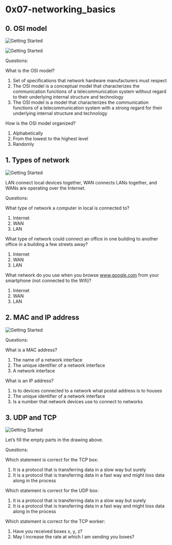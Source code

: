 # 0x07-networking_basics

## 0. OSI model
![Getting Started](https://holbertonintranet.s3.amazonaws.com/uploads/medias/2018/6/4e6a0ad87a65d7054248.png?X-Amz-Algorithm=AWS4-HMAC-SHA256&X-Amz-Credential=AKIARDDGGGOU5BHMTQX4%2F20220225%2Fus-east-1%2Fs3%2Faws4_request&X-Amz-Date=20220225T123039Z&X-Amz-Expires=86400&X-Amz-SignedHeaders=host&X-Amz-Signature=46c82dd8de411a8c2f304fc76c293860b8af19d80a642f0d09f40207540a5ff2)

![Getting Started](https://holbertonintranet.s3.amazonaws.com/uploads/medias/2020/9/0fc96bd99faa7941b18bcae4c5f90c6acd11791d.jpg?X-Amz-Algorithm=AWS4-HMAC-SHA256&X-Amz-Credential=AKIARDDGGGOU5BHMTQX4%2F20220225%2Fus-east-1%2Fs3%2Faws4_request&X-Amz-Date=20220225T123039Z&X-Amz-Expires=86400&X-Amz-SignedHeaders=host&X-Amz-Signature=12dc6a0f0f79ae3356e15b3f640aa31de4ec5cf40bda0390c2c32d9ef81b06f9)

Questions:

What is the OSI model?

1. Set of specifications that network hardware manufacturers must respect
2. The OSI model is a conceptual model that characterizes the communication functions of a telecommunication system without regard to their underlying internal structure and technology
3. The OSI model is a model that characterizes the communication functions of a telecommunication system with a strong regard for their underlying internal structure and technology

How is the OSI model organized?

1. Alphabetically
2. From the lowest to the highest level
3. Randomly

## 1. Types of network
![Getting Started](https://holbertonintranet.s3.amazonaws.com/uploads/medias/2020/9/4b995d4f8078b44afa968d68a98035d2bd7e8fac.jpg?X-Amz-Algorithm=AWS4-HMAC-SHA256&X-Amz-Credential=AKIARDDGGGOU5BHMTQX4%2F20220225%2Fus-east-1%2Fs3%2Faws4_request&X-Amz-Date=20220225T123039Z&X-Amz-Expires=86400&X-Amz-SignedHeaders=host&X-Amz-Signature=da78f563ecbbe0cc9a616d575bc03f580f20fbe6750e4c079ca90e54a7ea19a1)

LAN connect local devices together, WAN connects LANs together, and WANs are operating over the Internet.

Questions:

What type of network a computer in local is connected to?

1. Internet
2. WAN
3. LAN

What type of network could connect an office in one building to another office in a building a few streets away?

1. Internet
2. WAN
3. LAN

What network do you use when you browse www.google.com from your smartphone (not connected to the Wifi)?

1. Internet
2. WAN
3. LAN

## 2. MAC and IP address
![Getting Started](https://holbertonintranet.s3.amazonaws.com/uploads/medias/2020/9/1e348ba3bcbb094b02922f821ffeb3d8c5438b7b.jpg?X-Amz-Algorithm=AWS4-HMAC-SHA256&X-Amz-Credential=AKIARDDGGGOU5BHMTQX4%2F20220225%2Fus-east-1%2Fs3%2Faws4_request&X-Amz-Date=20220225T123039Z&X-Amz-Expires=86400&X-Amz-SignedHeaders=host&X-Amz-Signature=3bb7b22b293737da57bb06d7eb3fae3fd8a02706ffb8f2a82dbb852006d7188e)

Questions:

What is a MAC address?

1. The name of a network interface
2. The unique identifier of a network interface
3. A network interface

What is an IP address?

1. Is to devices connected to a network what postal address is to houses
2. The unique identifier of a network interface
3. Is a number that network devices use to connect to networks

## 3. UDP and TCP
![Getting Started](https://holbertonintranet.s3.amazonaws.com/uploads/medias/2020/9/3d92e3c4a470f8ecf4c73db511fcbbadaa002e1c.jpg?X-Amz-Algorithm=AWS4-HMAC-SHA256&X-Amz-Credential=AKIARDDGGGOU5BHMTQX4%2F20220225%2Fus-east-1%2Fs3%2Faws4_request&X-Amz-Date=20220225T123039Z&X-Amz-Expires=86400&X-Amz-SignedHeaders=host&X-Amz-Signature=800506d59b2bcf031e2024c9c34defe4930164711daddebfb9d9290ffcf3b92d)

Let’s fill the empty parts in the drawing above.

Questions:

Which statement is correct for the TCP box:
1. It is a protocol that is transferring data in a slow way but surely
2. It is a protocol that is transferring data in a fast way and might loss data along in the process

Which statement is correct for the UDP box:
1. It is a protocol that is transferring data in a slow way but surely
2. It is a protocol that is transferring data in a fast way and might loss data along in the process

Which statement is correct for the TCP worker:
1. Have you received boxes x, y, z?
2. May I increase the rate at which I am sending you boxes?